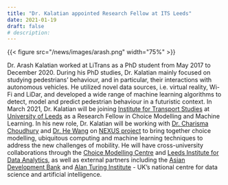 ```yaml
---
title: "Dr. Kalatian appointed Research Fellow at ITS Leeds"
date: 2021-01-19
draft: false
# description:
---
```

{{< figure src="/news/images/arash.png" width="75%" >}}


<!--more-->

Dr. Arash Kalatian worked at LiTrans as a PhD student from May 2017 to December 2020. During his PhD studies, Dr. Kalatian mainly focused on studying pedestrians’ behaviour, and in particular, their interactions with autonomous vehicles. He utilized novel data sources, i.e. virtual reality, Wi-Fi and LiDar, and developed a wide range of machine learning algorithms to detect, model and predict pedestrian behaviour in a futuristic context. In March 2021, Dr. Kalatian will be joining [Institute for Transport Studies](https://environment.leeds.ac.uk/transport) at [University of Leeds](https://www.leeds.ac.uk/) as a Research Fellow in Choice Modelling and Machine Learning. In his new role, Dr. Kalatian will be working with [Dr. Charisma Choudhury](https://environment.leeds.ac.uk/transport/staff/924/dr-charisma-choudhury) and [Dr. He Wang](http://drhewang.com/) on [NEXUS project](https://environment.leeds.ac.uk/transport/news/article/5321/its-researcher-awarded-flagship-fellowship) to bring together choice modelling, ubiquitous computing and machine learning techniques to address the new challenges of mobility. He will have cross-university collaborations through the [Choice Modelling Centre](https://cmc.leeds.ac.uk/) and [Leeds Institute for Data Analytics](https://lida.leeds.ac.uk/), as well as external partners including the [Asian Development Bank](https://www.adb.org/) and [Alan Turing Institute](https://www.turing.ac.uk/) - UK’s national centre for data science and artificial intelligence.
